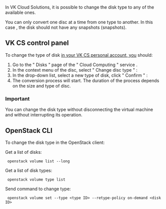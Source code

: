 In VK Cloud Solutions, it is possible to change the disk type to any of the available ones.

You can only convert one disc at a time from one type to another. In this case , the disk should not have any snapshots (snapshots).

VK CS control panel
-----------------

To change the type of disk [in your VK CS personal account, you](https://mcs.mail.ru/app/services/infra/servers/) should:

1.  Go to the " Disks " page of the " Cloud Computing " service .
2.  In the context menu of the disc, select " Change disc type " :
3.  In the drop-down list, select a new type of disk, click " Confirm " :
4.  The conversion process will start. The duration of the process depends on the size and type of disc.

### Important

You can change the disk type without disconnecting the virtual machine and without interrupting its operation.

OpenStack CLI
-------------

To change the disk type in the OpenStack client:

Get a list of disks:

```
 openstack volume list --long
```

Get a list of disk types:

```
 openstack volume type list
```

Send command to change type:

```
 openstack volume set --type <type ID> --retype-policy on-demand <disk ID>
```